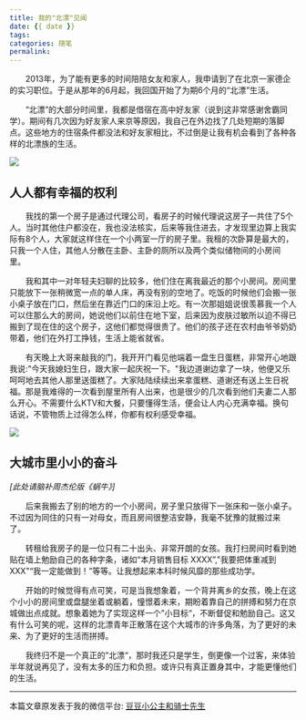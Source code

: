 ```yaml
---
title: 我的"北漂"见闻
date: {{ date }}
tags:
categories: 随笔
permalink: 
---
```


&emsp;&emsp;2013年，为了能有更多的时间陪陪女友和家人，我申请到了在北京一家德企的实习职位。于是从那年的6月起，我回国开始了为期6个月的“北漂”生活。 

&emsp;&emsp;“北漂”的大部分时间里，我都是借宿在高中好友家（说到这非常感谢舍霸同学）。期间有几次因为好友家人来京等原因，我自己在外边找了几处短期的落脚点。这些地方的住宿条件都没法和好友家相比，不过倒是让我有机会看到了各种各样的北漂族的生活。 

![](http://upload-images.jianshu.io/upload_images/4815334-cb723de5358bc1f1?imageMogr2/auto-orient/strip%7CimageView2/2/w/1240)

## 人人都有幸福的权利

&emsp;&emsp;我找的第一个房子是通过代理公司，看房子的时候代理说这房子一共住了5个人。当时其他住户都没在，我也没法核实，后来等我住进去，才发现里边算上我实际有8个人，大家就这样住在一个小两室一厅的房子里。我租的次卧算是最大的，只我一个人住，其他人分散在主卧、主卧的厕所以及两个类似储物间的小房间里。 

&emsp;&emsp;我和其中一对年轻夫妇聊的比较多，他们住在离我最近的那个小房间。房间里只能放下一张稍微宽一点的单人床，再没有别的空地了。吃饭的时候他们会搬一张小桌子放在门口，然后坐在靠近门口的床沿上吃。有一次那姐姐说很羡慕我一个人可以住那么大的房间，她说他们以前住在地下室，后来因为皮肤过敏所以迫不得已搬到了现在住的这个房子，这他们都觉得很贵了。他们的孩子还在农村由爷爷奶奶带着，他们在外打工挣钱，生活上能省就省。 

&emsp;&emsp;有天晚上大哥来敲我的门，我开开门看见他端着一盘生日蛋糕，非常开心地跟我说:"今天我媳妇生日，跟大家一起庆祝一下。"我边道谢边拿了一块，他便又乐呵呵地去其他人那里送蛋糕了。大家陆陆续续出来拿蛋糕、道谢还有送上生日祝福。那是我难得的一次看到屋里所有人出来，也是很少的几次看到他们夫妻二人那么开心。不需要什么KTV和大餐，只要懂得生活，便会让人内心充满幸福。换句话说，不管物质上过得怎么样，你都有权利感受幸福。 

![](http://upload-images.jianshu.io/upload_images/4815334-e7f8e7a0b4e62b5d?imageMogr2/auto-orient/strip%7CimageView2/2/w/1240)

## 大城市里小小的奋斗 

*[此处请脑补周杰伦版《蜗牛》]*

&emsp;&emsp;后来我搬去了别的地方的一个小房间，房子里只放得下一张床和一张小桌子。不过因为同住的只有一对母女，而且房间很整洁安静，我毫不犹豫的就搬过来了。 

&emsp;&emsp;转租给我房子的是一位只有二十出头、非常开朗的女孩。我打扫房间时看到她贴在墙上勉励自己的各种字条，诸如“本月销售目标 XXXX”,"我要把体重减到XXX"“我一定能做到！”等等。让我想起来本科时候风靡的那些成功学。

&emsp;&emsp;开始的时候觉得有点可笑，可是当我想象着，一个背井离乡的女孩，晚上在这个小小的房间里或盘腿坐着或躺着，憧憬着未来，期盼着靠自己的拼搏和努力在京城做出点成就。想象着她为了实现这样一个”小目标“，不断督促和勉励自己。这又有什么可笑的呢，这样的北漂青年正散落在这个大城市的许多角落，为了更好的未来、为了更好的生活而拼搏。 

&emsp;&emsp;我终归不是一个真正的”北漂“，那时我还只是学生，倒更像一个过客，来体验半年就说再见了，没有太多的压力和负担。或许只有真正置身其中，才能更懂他们的生活。

* * *
本篇文章原发表于我的微信平台: [豆豆小公主和骑士先生](https://mp.weixin.qq.com/s/I92be3jsboIbWVVkdWVeRA)

